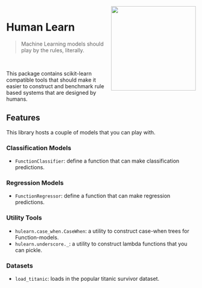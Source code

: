 <img src="logo.png" width=225 align="right">

# Human Learn

> Machine Learning models should play by the rules, literally. 

<br>

This package contains scikit-learn compatible tools that should make it easier
to construct and benchmark rule based systems that are designed by humans.

## Features 

This library hosts a couple of models that you can play with.

### Classification Models 

- `FunctionClassifier`: define a function that can make classification predictions.

### Regression Models

- `FunctionRegressor`: define a function that can make regression predictions.

### Utility Tools 

- `hulearn.case_when.CaseWhen`: a utility to construct case-when trees for Function-models.
- `hulearn.underscore._`: a utility to construct lambda functions that you can pickle.

### Datasets 

- `load_titanic`: loads in the popular titanic survivor dataset.